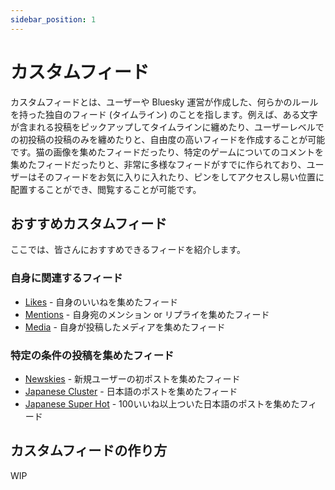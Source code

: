 ```yaml
---
sidebar_position: 1
---
```


# カスタムフィード

カスタムフィードとは、ユーザーや Bluesky 運営が作成した、何らかのルールを持った独自のフィード (タイムライン) のことを指します。例えば、ある文字が含まれる投稿をピックアップしてタイムラインに纏めたり、ユーザーレベルでの初投稿の投稿のみを纏めたりと、自由度の高いフィードを作成することが可能です。猫の画像を集めたフィードだったり、特定のゲームについてのコメントを集めたフィードだったりと、非常に多様なフィードがすでに作られており、ユーザーはそのフィードをお気に入りに入れたり、ピンをしてアクセスし易い位置に配置することができ、閲覧することが可能です。

## おすすめカスタムフィード

ここでは、皆さんにおすすめできるフィードを紹介します。

### 自身に関連するフィード

- [Likes](https://bsky.app/profile/did:plc:vc7f4oafdgxsihk4cry2xpze/feed/likes) - 自身のいいねを集めたフィード
- [Mentions](https://bsky.app/profile/did:plc:wzsilnxf24ehtmmc3gssy5bu/feed/mentions) - 自身宛のメンション or リプライを集めたフィード
- [Media](https://bsky.app/profile/did:plc:vc7f4oafdgxsihk4cry2xpze/feed/media) - 自身が投稿したメディアを集めたフィード

### 特定の条件の投稿を集めたフィード

- [Newskies](https://bsky.app/profile/did:plc:wzsilnxf24ehtmmc3gssy5bu/feed/newskies) - 新規ユーザーの初ポストを集めたフィード
- [Japanese Cluster](https://bsky.app/profile/did:plc:q6gjnaw2blty4crticxkmujt/feed/cl-japanese) - 日本語のポストを集めたフィード
- [Japanese Super Hot](https://bsky.app/profile/did:plc:ilxxgyz7oz7mysber4omeqrg/feed/aaahn3ic3dtyi) - 100いいね以上ついた日本語のポストを集めたフィード

## カスタムフィードの作り方

WIP
